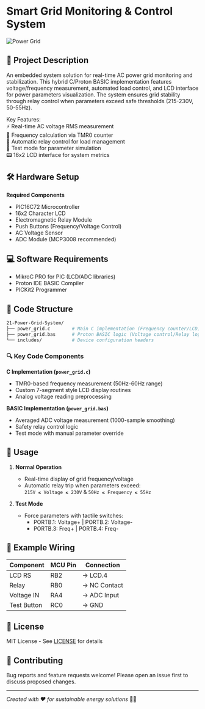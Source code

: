 # Smart Grid Monitoring & Control System  

![Power Grid](https://via.placeholder.com/800x400.png?text=Power+Grid+System+Diagram)  

## 📖 Project Description  
An embedded system solution for real-time AC power grid monitoring and stabilization. This hybrid C/Proton BASIC implementation features voltage/frequency measurement, automated load control, and LCD interface for power parameters visualization. The system ensures grid stability through relay control when parameters exceed safe thresholds (215-230V, 50-55Hz).  

Key Features:  
⚡ Real-time AC voltage RMS measurement  
🔋 Frequency calculation via TMR0 counter  
🔌 Automatic relay control for load management  
🧪 Test mode for parameter simulation  
📟 16x2 LCD interface for system metrics  

## 🛠 Hardware Setup  
**Required Components**  
- PIC16C72 Microcontroller  
- 16x2 Character LCD  
- Electromagnetic Relay Module  
- Push Buttons (Frequency/Voltage Control)  
- AC Voltage Sensor  
- ADC Module (MCP3008 recommended)  

## 💻 Software Requirements  
- MikroC PRO for PIC (LCD/ADC libraries)  
- Proton IDE BASIC Compiler  
- PICKit2 Programmer  

## 📂 Code Structure  
```bash
21-Power-Grid-System/
├── power_grid.c        # Main C implementation (Frequency counter/LCD)
├── power_grid.bas      # Proton BASIC logic (Voltage control/Relay logic)
└── includes/           # Device configuration headers
```

### 🔍 Key Code Components  
**C Implementation (`power_grid.c`)**  
- TMR0-based frequency measurement (50Hz-60Hz range)  
- Custom 7-segment style LCD display routines  
- Analog voltage reading preprocessing  

**BASIC Implementation (`power_grid.bas`)**  
- Averaged ADC voltage measurement (1000-sample smoothing)  
- Safety relay control logic  
- Test mode with manual parameter override  

## 🚀 Usage  
1. **Normal Operation**  
   - Real-time display of grid frequency/voltage  
   - Automatic relay trip when parameters exceed:  
     `215V ≤ Voltage ≤ 230V` & `50Hz ≤ Frequency ≤ 55Hz`  

2. **Test Mode**  
   - Force parameters with tactile switches:  
     - PORTB.1: Voltage+  | PORTB.2: Voltage-  
     - PORTB.3: Freq+     | PORTB.4: Freq-  

## 🔌 Example Wiring  
| Component  | MCU Pin  | Connection   |
|------------|----------|--------------|
| LCD RS     | RB2      | → LCD.4      |
| Relay      | RB0      | → NC Contact |
| Voltage IN | RA4      | → ADC Input  |
| Test Button| RC0      | → GND        |

## 📄 License  
MIT License - See [LICENSE](LICENSE) for details  

## 🤝 Contributing  
Bug reports and feature requests welcome! Please open an issue first to discuss proposed changes.  

---  
*Created with ❤️ for sustainable energy solutions* 🔋💡